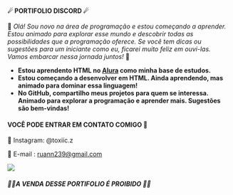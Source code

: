 ####                                    ☄  PORTIFOLIO DISCORD ☄




💙 *Olá! Sou novo na área de programação e estou começando a aprender. Estou animado para explorar esse mundo e descobrir 
todas as possibilidades que a programação oferece. Se você tem dicas ou sugestões para um iniciante como eu, ficarei 
muito feliz em ouvi-las. Vamos embarcar nessa jornada juntos!* 💙








- **Estou aprendento HTML no [Alura](https://www.alura.com.br/?utm_term=alura&utm_campaign=%5BSearch%5D+%5BPerformance%5D+-+Institucional&utm_source=adwords&utm_medium=ppc&hsa_acc=7964138385&hsa_cam=386166608&hsa_grp=21666755648&hsa_ad=609948692827&hsa_src=g&hsa_tgt=kwd-300088401&hsa_kw=alura&hsa_mt=e&hsa_net=adwords&hsa_ver=3&gad_source=1&gclid=CjwKCAjwrIixBhBbEiwACEqDJW-LsZtSoahNkHBBFx3FFi1QyIooFKO8BbGnHWeEJXUoSNFqdHgCoxoCxekQAvD_BwE) como minha base de estudos.**
- **Estou começando a desenvolver em HTML. Ainda aprendendo, mas animado para dominar essa linguagem!**
- **No GitHub, compartilho meus projetos para quem se interessa. Animado para explorar a programação e aprender mais. Sugestões são bem-vindas!**

#### VOCÊ PODE ENTRAR EM CONTATO COMIGO 📮 

👀 Instagram: @toxiic.z

📨 E-mail : ruann239@gmail.com

![](https://media1.tenor.com/m/XSjKW2U6qHAAAAAC/smile-krupovich.gif)

 ##### **🚫🧾A VENDA DESSE PORTIFOLIO É PROIBIDO 🧾🚫**
